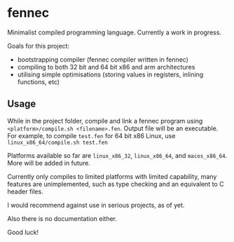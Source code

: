 # fennec
Minimalist compiled programming language. Currently a work in progress.

Goals for this project:
- bootstrapping compiler (fennec compiler written in fennec)
- compiling to both 32 bit and 64 bit x86 and arm architectures
- utilising simple optimisations (storing values in registers, inlining functions, etc)

## Usage

While in the project folder, compile and link a fennec program using `<platform>/compile.sh <filename>.fen`.
Output file will be an executable.
For example, to compile `test.fen` for 64 bit x86 Linux, use `linux_x86_64/compile.sh test.fen`

Platforms available so far are `linux_x86_32`, `linux_x86_64`, and `macos_x86_64`. More will be added in future.

Currently only compiles to limited platforms with limited capability, many features are
unimplemented, such as type checking and an equivalent to C header files.

I would recommend against use in serious projects, as of yet.

Also there is no documentation either.

Good luck!
